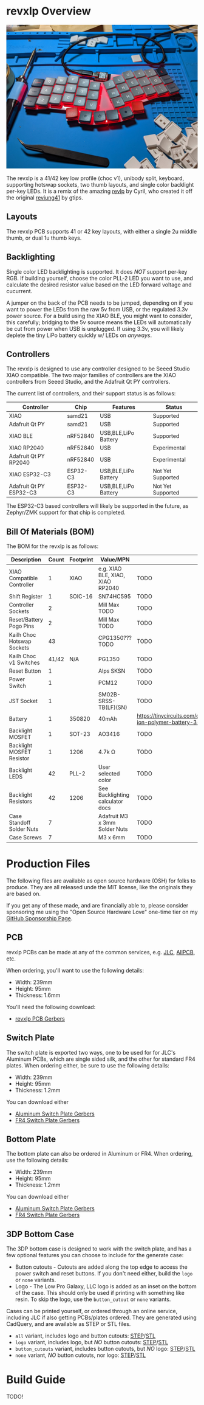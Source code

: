 
# revxlp Overview

![revxlp](revxlp.jpg)

The revxlp is a 41/42 key low profile (choc v1), unibody split, keyboard, supporting hotswap sockets, two thumb layouts, and single color backlight per-key LEDs. It is a remix of the amazing [revlp](https://github.com/cyril279/keyboards/tree/main/revlp) by Cyril, who created it off the original [reviung41](https://github.com/gtips/reviung/tree/master/reviung41) by gtips.

## Layouts

The revxlp PCB supports 41 or 42 key layouts, with either a single 2u middle thumb, or dual 1u thumb keys.

## Backlighting

Single color LED backlighting is supported. It does *NOT* support per-key RGB. If building yourself, choose the color PLL-2 LED you want to use, and calculate the desired resistor value based on the LED forward voltage and cucurrent.

A jumper on the back of the PCB needs to be jumped, depending on if you want to power the LEDs from the raw 5v from USB, or the regulated 3.3v power source. For a build using the XIAO BLE, you might want to consider, this carefully; bridging to the 5v source means the LEDs will automatically be cut from power when USB is unplugged. If using 3.3v, you will likely deplete the tiny LiPo battery quickly w/ LEDs on *anyways*.

## Controllers

The revxlp is designed to use any controller designed to be Seeed Studio XIAO compatible. The two major families of controllers are the XIAO controllers from Seeed Studio, and the Adafruit Qt PY controllers.

The current list of controllers, and their support status is as follows:

| Controller              | Chip     | Features             | Status            |
| ----------------------- | -------- | -------------------- | ----------------- |
| XIAO                    | samd21   | USB                  | Supported         |
| Adafruit Qt PY          | samd21   | USB                  | Supported         |
| XIAO BLE                | nRF52840 | USB,BLE,LiPo Battery | Supported         |
| XIAO RP2040             | nRF52840 | USB                  | Experimental      |
| Adafruit Qt PY RP2040   | nRF52840 | USB                  | Experimental      |
| XIAO ESP32-C3           | ESP32-C3 | USB,BLE,LiPo Battery | Not Yet Supported |
| Adafruit Qt PY ESP32-C3 | ESP32-C3 | USB,BLE,LiPo Battery | Not Yet Supported |

The ESP32-C3 based controllers will likely be supported in the future, as Zephyr/ZMK support for
that chip is completed.

## Bill Of Materials (BOM)

The BOM for the revxlp is as follows:

| Description                | Count | Footprint | Value/MPN                        | Sources                                                                                        |
| -------------------------- | ----- | --------- | -------------------------------- | ---------------------------------------------------------------------------------------------- |
| XIAO Compatible Controller | 1     | XIAO      | e.g. XIAO BLE, XIAO, XIAO RP2040 | TODO                                                                                           |
| Shift Register             | 1     | SOIC-16   | SN74HC595                        | TODO                                                                                           |
| Controller Sockets         | 2     |           | Mill Max TODO                    | TODO                                                                                           |
| Reset/Battery Pogo Pins    | 2     |           | Mill Max TODO                    | TODO                                                                                           |
| Kailh Choc Hotswap Sockets | 43    |           | CPG1350??? TODO                  | TODO                                                                                           |
| Kailh Choc v1 Switches     | 41/42 | N/A       | PG1350                           | TODO                                                                                           |
| Reset Button               | 1     |           | Alps SKSN                        | TODO                                                                                           |
| Power Switch               | 1     |           | PCM12                            | TODO                                                                                           |
| JST Socket                 | 1     |           | SM02B-SRSS-TB(LF)(SN)            | TODO                                                                                           |
| Battery                    | 1     | 350820    | 40mAh                            | https://tinycircuits.com/collections/batteries/products/lithium-ion-polymer-battery-3-7v-40mah |
| Backlight MOSFET           | 1     | SOT-23    | AO3416                           | TODO                                                                                           |
| Backlight MOSFET Resistor  | 1     | 1206      | 4.7k Ω                           | TODO                                                                                           |
| Backlight LEDS             | 42    | PLL-2     | User selected color              | TODO                                                                                           |
| Backlight Resistors        | 42    | 1206      | See Backlighting calculator docs | TODO                                                                                           |
| Case Standoff Solder Nuts  | 7     |           | Adafruit M3 x 3mm Solder Nuts    | TODO                                                                                           |
| Case Screws                | 7     |           | M3 x 6mm                         | TODO                                                                                           |

# Production Files

The following files are available as open source hardware (OSH) for folks to produce. They are all released unde the MIT license, like the originals they are based on.

If you get any of these made, and are financially able to, please consider sponsoring me using the "Open Source Hardware Love" one-time tier on my [GitHub Sponsorship Page](https://github.com/sponsors/petejohanson).

## PCB

revxlp PCBs can be made at any of the common services, e.g. [JLC](https://jlcpcb.com/), [AllPCB](https://www.allpcb.com/), etc.

When ordering, you'll want to use the following details:

* Width: 239mm
* Height: 95mm
* Thickness: 1.6mm

You'll need the following download:

* [revxlp PCB Gerbers](https://gitlab.com/lpgalaxy/revxlp/-/jobs/artifacts/main/raw/pcb/JLCPCB/revxlp-JLCPCB.zip?job=export-pcb)

## Switch Plate

The switch plate is exported two ways, one to be used for for JLC's Aluminum PCBs, which are single sided silk, and the other for standard FR4 plates. When ordering either, be sure to use the following details:

* Width: 239mm
* Height: 95mm
* Thickness: 1.2mm

You can download either

* [Aluminum Switch Plate Gerbers](https://gitlab.com/lpgalaxy/revxlp/-/jobs/artifacts/main/raw/plate/JLCPCB/revxlp_plate-JLCPCB_Alu.zip?job=export-switch-plate)
* [FR4 Switch Plate Gerbers](https://gitlab.com/lpgalaxy/revxlp/-/jobs/artifacts/main/raw/plate/JLCPCB/revxlp_plate-JLCPCB_FR4.zip?job=export-switch-plate)

## Bottom Plate

The bottom plate can also be ordered in Aluminum or FR4. When ordering, use the following details:

* Width: 239mm
* Height: 95mm
* Thickness: 1.2mm

You can download either

* [Aluminum Switch Plate Gerbers](https://gitlab.com/lpgalaxy/revxlp/-/jobs/artifacts/main/raw/plate/JLCPCB/revxlp_plate-JLCPCB_Alu.zip?job=export-bottom-plate)
* [FR4 Switch Plate Gerbers](https://gitlab.com/lpgalaxy/revxlp/-/jobs/artifacts/main/raw/plate/JLCPCB/revxlp_plate-JLCPCB_FR4.zip?job=export-bottom-plate)

## 3DP Bottom Case

The 3DP bottom case is designed to work with the switch plate, and has a few optional features you can choose to include for the generate case:

* Button cutouts - Cutouts are added along the top edge to access the power switch and reset buttons. If you don't need either, build the `logo` or `none` variants.
* Logo - The Low Pro Galaxy, LLC logo is added as an inset on the bottom of the case. This should only be used if printing with something like resin. To skip the logo, use the `button_cutout` or `none` variants.
 
Cases can be printed yourself, or ordered through an online service, including JLC if also getting PCBs/plates ordered. They are generated using CadQuery, and are available as STEP or STL files.

* `all` variant, includes logo and button cutouts: [STEP](https://gitlab.com/lpgalaxy/revxlp/-/jobs/artifacts/main/raw/revxlp_case_all.step?job=generate-3dp-case)/[STL](https://gitlab.com/lpgalaxy/revxlp/-/jobs/artifacts/main/raw/revxlp_case_all.stl?job=generate-3dp-case)
* `logo` variant, includes logo, but *NO* button cutouts: [STEP](https://gitlab.com/lpgalaxy/revxlp/-/jobs/artifacts/main/raw/revxlp_case_logo.step?job=generate-3dp-case)/[STL](https://gitlab.com/lpgalaxy/revxlp/-/jobs/artifacts/main/raw/revxlp_case_logo.stl?job=generate-3dp-case)
* `button_cutouts` variant, includes button cutouts, but *NO* logo: [STEP](https://gitlab.com/lpgalaxy/revxlp/-/jobs/artifacts/main/raw/revxlp_case_button_cutouts.step?job=generate-3dp-case)/[STL](https://gitlab.com/lpgalaxy/revxlp/-/jobs/artifacts/main/raw/revxlp_case_button_cutouts.stl?job=generate-3dp-case)
* `none` variant, *NO* button cutouts, nor logo: [STEP]()/[STL]()

# Build Guide

TODO!
